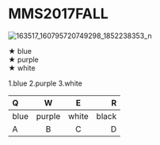 # MMS2017FALL



![163517_160795720749298_1852238353_n](https://user-images.githubusercontent.com/33067917/32006654-ef5d5ac2-b9d9-11e7-80e8-a28d66c3f835.jpg)

★ blue <br/>
★ purple <br/>
★ white <br/>

1.blue
2.purple
3.white



|  Q  |  W  |  E  |  R  |
| :-----|:-----:| :-----:|-----:|
| blue | purple | white | black |
|  A  |  B  |  C  |  D |
